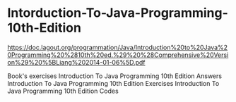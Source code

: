 # Intorduction-To-Java-Programming-10th-Edition
https://doc.lagout.org/programmation/Java/Introduction%20to%20Java%20Programming%20%2810th%20ed.%29%20%28Comprehensive%20Version%29%20%5BLiang%202014-01-06%5D.pdf

Book's exercises
Introduction To Java Programming 10th Edition Answers
Introduction To Java Programming 10th Edition Exercises
Introduction To Java Programming 10th Edition Codes